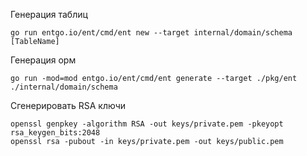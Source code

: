 Генерация таблиц
```shell
go run entgo.io/ent/cmd/ent new --target internal/domain/schema [TableName]
```

Генерация орм
```shell
go run -mod=mod entgo.io/ent/cmd/ent generate --target ./pkg/ent ./internal/domain/schema
```

Сгенерировать RSA ключи
```shell
openssl genpkey -algorithm RSA -out keys/private.pem -pkeyopt rsa_keygen_bits:2048
openssl rsa -pubout -in keys/private.pem -out keys/public.pem
```